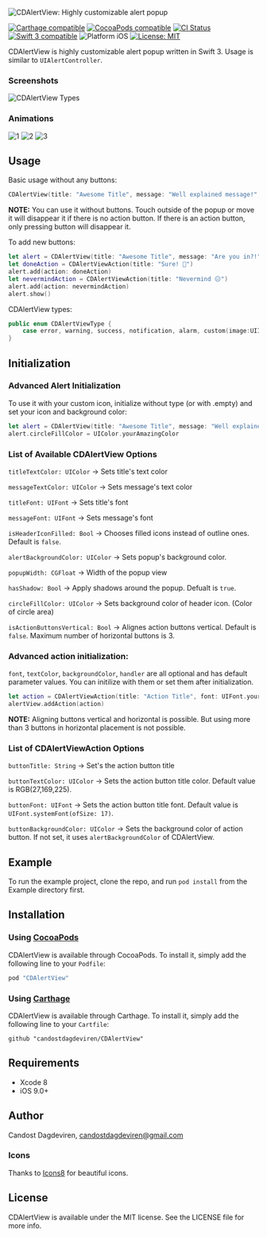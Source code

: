 ![CDAlertView: Highly customizable alert popup](https://cloud.githubusercontent.com/assets/1971963/20237496/34d3081c-a8d4-11e6-8907-80b4c248dce0.png)

[![Carthage compatible](https://img.shields.io/badge/Carthage-compatible-4BC51D.svg?style=flat)](https://github.com/Carthage/Carthage)
<a href="https://cocoapods.org/pods/CDAlertView"><img src="https://img.shields.io/badge/pod-0.3.1-blue.svg" alt="CocoaPods compatible" /></a>
[![CI Status](http://img.shields.io/travis/candostdagdeviren/CDAlertView.svg?style=flat)](https://travis-ci.org/candostdagdeviren/CDAlertView/)
<a href="https://developer.apple.com/swift"><img src="https://img.shields.io/badge/swift3-compatible-4BC51D.svg?style=flat" alt="Swift 3 compatible" /></a>
<img src="https://img.shields.io/badge/platform-iOS-blue.svg?style=flat" alt="Platform iOS" />
<a href="https://raw.githubusercontent.com/candostdagdeviren/CDAlertView/master/LICENSE"><img src="http://img.shields.io/badge/license-MIT-blue.svg?style=flat" alt="License: MIT" /></a>

CDAlertView is highly customizable alert popup written in Swift 3. Usage is similar to `UIAlertController`.

### Screenshots

![CDAlertView Types](https://cloud.githubusercontent.com/assets/1971963/20238308/4bc1516e-a8e8-11e6-8e8b-c1a088f5daa0.png)

### Animations

![1](https://github.com/candostdagdeviren/CDAlertView/blob/master/Screenshots/1.gif)
![2](https://github.com/candostdagdeviren/CDAlertView/blob/master/Screenshots/2.gif)
![3](https://github.com/candostdagdeviren/CDAlertView/blob/master/Screenshots/3.gif)

## Usage

Basic usage without any buttons:

```swift
CDAlertView(title: "Awesome Title", message: "Well explained message!", type: .notification).show()
```
**NOTE:** You can use it without buttons. Touch outside of the popup or move it will disappear it if there is no action button. If there is an action button, only pressing button will disappear it.

To add new buttons:
```swift
let alert = CDAlertView(title: "Awesome Title", message: "Are you in?!", type: .notification)
let doneAction = CDAlertViewAction(title: "Sure! 💪")
alert.add(action: doneAction)
let nevermindAction = CDAlertViewAction(title: "Nevermind 😑")
alert.add(action: nevermindAction)
alert.show()
```

CDAlertView types:

```swift
public enum CDAlertViewType {
    case error, warning, success, notification, alarm, custom(image:UIImage)
}
```

## Initialization

### Advanced Alert Initialization
To use it with your custom icon, initialize without type (or with .empty) and set your icon and background color:

```swift
let alert = CDAlertView(title: "Awesome Title", message: "Well explained message!", type: .custom(image: UIImage(named:"YourAwesomeImage")))
alert.circleFillColor = UIColor.yourAmazingColor
```

### List of Available CDAlertView Options

`titleTextColor: UIColor` -> Sets title's text color

`messageTextColor: UIColor` -> Sets message's text color

`titleFont: UIFont` -> Sets title's font

`messageFont: UIFont` -> Sets message's font

`isHeaderIconFilled: Bool` -> Chooses filled icons instead of outline ones. Default is `false`.

`alertBackgroundColor: UIColor` -> Sets popup's background color.

`popupWidth: CGFloat` -> Width of the popup view

`hasShadow: Bool` -> Apply shadows around the popup. Defualt is `true`.

`circleFillColor: UIColor` -> Sets background color of header icon. (Color of circle area)

`isActionButtonsVertical: Bool` -> Alignes action buttons vertical. Default is `false`. Maximum number of horizontal buttons is 3.

### Advanced action initialization:

`font`, `textColor`, `backgroundColor`, `handler` are all optional and has default parameter values. You can initilize with them or set them after initialization.

```swift
let action = CDAlertViewAction(title: "Action Title", font: UIFont.yourCustomFont, textColor: UIColor.yourTextColor, backgroundColor: UIColor.yourBackgroundColor, handler: { action in })
alertView.addAction(action)
```

**NOTE:** Aligning buttons vertical and horizontal is possible. But using more than 3 buttons in horizontal placement is not possible. 

### List of CDAlertViewAction Options

`buttonTitle: String` -> Set's the action button title

`buttonTextColor: UIColor` -> Sets the action button title color. Default value is RGB(27,169,225).

`buttonFont: UIFont` -> Sets the action button title font. Default value is `UIFont.systemFont(ofSize: 17)`.

`buttonBackgroundColor: UIColor` -> Sets the background color of action button. If not set, it uses `alertBackgroundColor` of CDAlertView.

## Example

To run the example project, clone the repo, and run `pod install` from the Example directory first.

## Installation

### Using [CocoaPods](http://cocoapods.org)

CDAlertView is available through CocoaPods. To install it, simply add the following line to your `Podfile`:

```ruby
pod "CDAlertView"
```

### Using [Carthage](https://github.com/Carthage/Carthage)

CDAlertView is available through Carthage. To install it, simply add the following line to your `Cartfile`:

```
github "candostdagdeviren/CDAlertView"
```

## Requirements

* Xcode 8
* iOS 9.0+

## Author

Candost Dagdeviren, candostdagdeviren@gmail.com

### Icons

Thanks to [Icons8](https://icons8.com/) for beautiful icons.

## License

CDAlertView is available under the MIT license. See the LICENSE file for more info.
